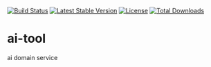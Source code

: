[![Build Status](https://travis-ci.org/cangyan/ai-tool.svg?branch=master)](https://travis-ci.org/cangyan/ai-tool) [![Latest Stable Version](https://poser.pugx.org/cangyan/ai-tool/v/stable)](https://packagist.org/packages/cangyan/ai-tool) [![License](https://poser.pugx.org/cangyan/ai-tool/license)](https://packagist.org/packages/cangyan/ai-tool) [![Total Downloads](https://poser.pugx.org/cangyan/ai-tool/downloads)](https://packagist.org/packages/cangyan/ai-tool)


# ai-tool
ai domain service
